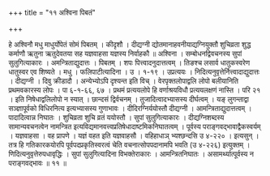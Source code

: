 +++
title = "११ अश्विना पिबतं"

+++

हे अश्विनौ मधु माधुर्योपेतं सोमं पिबतम् । कीदृशौ । दीद्यग्नी द्योतमानाहवनीयाद्यग्नियुक्तौ शुचिव्रता शुद्ध कर्माणौ ऋतुना ऋतुदेवतया सह यज्ञवाहसा यज्ञस्य निर्वाहकौ ॥ अश्विना । सम्बोधनद्विवचनस्य सुपां सुलुगित्याकारः । अमन्त्रिताद्युदात्तः । पिबतम् । शपः पित्त्वादनुदात्तत्वम् । तिङश्च लसार्व धातुकस्वरेण धातुस्वर एव शिष्यते । मधु । फलिपाटीत्यादिना । उ । १-१९ । उप्रत्ययः । निदित्यनुवृत्तेर्नित्त्वादाद्युदात्तः । दीद्यग्नी । दिवु क्रीडादौ । अन्येभ्योऽपि दृश्यन्त इति विच् । वेरपृक्तलोपाद्वलि लोपो बलीयानिति प्रथमवकारस्य लोपः । पा ६-१-६६, ६७ । प्रथमं प्रत्ययलोपे हि वर्णाश्रयविधौ प्रत्ययलक्षणं नास्ति । परि २१ । इति निषेधाद्वलिलोपो न स्यात् । छान्दसं द्विर्वचनम् । तुजादित्वादभ्यासस्य दीर्घत्वम् । यङ् लुगन्ताद्वा सञ्ज्ञापूर्वको विधिरनित्य इत्यभ्यासस्य गुणाभावः । दीदिरग्निर्ययोस्तौ दीद्यग्नी । आमन्त्रिताद्युदात्तत्वम् । पादादित्वान्न निघातः । शुचिव्रता शुचि व्रतं ययोस्तौ । सुपां सुलुगित्याकारः । दीद्यग्निशब्दस्य सामान्यवचनत्वेन नामन्त्रित इत्यविद्यमानवत्त्वप्रतिषेधादाष्टमिकनिघातत्वम् । पूर्वस्य पराङ्गवद्भावाद्वैकस्वर्यम् । यज्ञवाहसा । वह प्रापणे । यज्ञं वहत इति यज्ञवाहसौ । वहिहाधाञ् भ्यश्छन्दसि उ ४-२२० । इत्यसुन् । तत्र हि गतिकारकयोरपि पूर्वपदप्रकृतिस्वरत्वं चेति वचनात्सोपपदानामपि भवति (उ ४-२२६) इत्युक्तम् । णिदित्यनुवृत्तेरुपधावृद्धिः । सुपां सुलुगित्यादिना विभक्तेराकारः । आमन्त्रितनिघातः । असामर्थ्यात्पूर्वस्य न पराङ्गवद्भावः ॥ ११ ॥